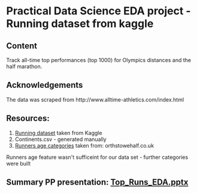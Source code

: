 <!DOCTYPE html>
<html>
<body>
    <h1>Practical Data Science EDA project - Running dataset from kaggle</h1>
    <h2>Content</h2>
    <p>Track all-time top performances (top 1000) for Olympics distances and the half marathon.</p>
    <h2>Acknowledgements</h2>
    <p>The data was scraped from http://www.alltime-athletics.com/index.html</p>
    <h2>Resources:</h2>
    <ol>
      <li><a href=https://www.kaggle.com/datasets/jguerreiro/running>Running dataset</a> taken from Kaggle</li>
      <li>Continents.csv - generated manually</li>
      <li><a href="https://northstowehalf.co.uk/age-groups/">Runners age categories</a> taken from: orthstowehalf.co.uk</li>
    </ol>  
    <p>Runners age feature wasn't sufficeint for our data set - further categories were built</p>
    <h2>Summary PP presentation: <a href="https://docs.google.com/presentation/d/1cY2EiRdzRu4btGRR0NNDmfHbaGN05uLI/edit?usp=sharing&ouid=104519793222140349277&rtpof=true&sd=true">Top_Runs_EDA.pptx</a></h2>
</body>
</html>

